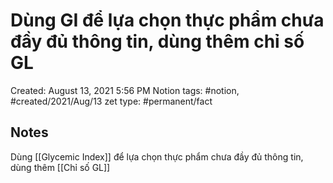 ---
---

# Dùng GI để lựa chọn thực phẩm chưa đầy đủ thông tin, dùng thêm chỉ số GL

Created: August 13, 2021 5:56 PM
Notion tags: #notion, #created/2021/Aug/13
zet type: #permanent/fact

## Notes
Dùng [[Glycemic Index]] để lựa chọn thực phẩm chưa đầy đủ thông tin, dùng thêm [[Chỉ số GL]]